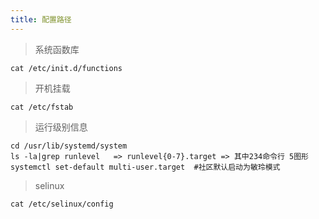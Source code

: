 ```yaml
---
title: 配置路径
---
```


> 系统函数库
```shell
cat /etc/init.d/functions
```

> 开机挂载
```shell
cat /etc/fstab
```

> 运行级别信息
```shell
cd /usr/lib/systemd/system
ls -la|grep runlevel   => runlevel{0-7}.target => 其中234命令行 5图形
systemctl set-default multi-user.target  #社区默认启动为敏玲模式
```

> selinux
```shell
cat /etc/selinux/config
```
